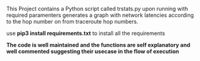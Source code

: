 
This Project contains a Python script called trstats.py upon running with required paramenters generates a graph with network latencies according to the hop number on from traceroute hop numbers.


use **pip3 install requirements.txt** to install all the requirements


**The code is well maintained and the functions are self explanatory and well commented suggesting their usecase in the flow of execution**
